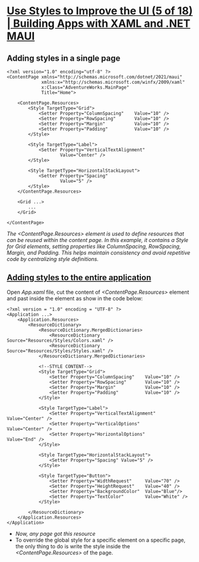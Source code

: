 # [Use Styles to Improve the UI (5 of 18) | Building Apps with XAML and .NET MAUI](https://youtu.be/rHflpkCZeF8?si=RKVjBd9Sxe2MH54j)

## Adding styles in a single page

```
<?xml version="1.0" encoding="utf-8" ?>
<ContentPage xmlns="http://schemas.microsoft.com/dotnet/2021/maui"
             xmlns:x="http://schemas.microsoft.com/winfx/2009/xaml"
             x:Class="AdventureWorks.MainPage"
             Title="Home">

    <ContentPage.Resources>
        <Style TargetType="Grid">
            <Setter Property="ColumnSpacing"    Value="10" />
            <Setter Property="RowSpacing"       Value="10" />
            <Setter Property="Margin"           Value="10" />
            <Setter Property="Padding"          Value="10" />
        </Style>

        <Style TargetType="Label">
            <Setter Property="VerticalTextAlignment"
                    Value="Center" />
        </Style>

        <Style TargetType="HorizontalStackLayout">
            <Setter Property="Spacing"
                    Value="5" />
        </Style>
    </ContentPage.Resources>
    
    <Grid ...>
        ...
    </Grid>

</ContentPage>
```

*The <ContentPage.Resources> element is used to define resources that can be reused within the content page. In this example, it contains a Style for Grid elements, setting properties like ColumnSpacing, RowSpacing, Margin, and Padding. This helps maintain consistency and avoid repetitive code by centralizing style definitions.*

## [Adding styles to the entire application](https://youtu.be/rHflpkCZeF8?t=311)

Open *App.xaml* file, cut the content of *<ContentPage.Resources>* element and past inside the *<ResourceDictionary>* element as show in the code below:

```
<?xml version = "1.0" encoding = "UTF-8" ?>
<Application ...>
    <Application.Resources>
        <ResourceDictionary>
            <ResourceDictionary.MergedDictionaries>
                <ResourceDictionary Source="Resources/Styles/Colors.xaml" />
                <ResourceDictionary Source="Resources/Styles/Styles.xaml" />
            </ResourceDictionary.MergedDictionaries>

            <!--STYLE CONTENT-->
            <Style TargetType="Grid">
                <Setter Property="ColumnSpacing"    Value="10" />
                <Setter Property="RowSpacing"       Value="10" />
                <Setter Property="Margin"           Value="10" />
                <Setter Property="Padding"          Value="10" />
            </Style>

            <Style TargetType="Label">
                <Setter Property="VerticalTextAlignment"    Value="Center" />
                <Setter Property="VerticalOptions"          Value="Center" />
                <Setter Property="HorizontalOptions"        Value="End" />
            </Style>

            <Style TargetType="HorizontalStackLayout">
                <Setter Property="Spacing" Value="5" />
            </Style>

            <Style TargetType="Button">
                <Setter Property="WidthRequest"     Value="70" />
                <Setter Property="HeightRequest"    Value="40" />
                <Setter Property="BackgroundColor"  Value="Blue"/>
                <Setter Property="TextColor"        Value="White" />
            </Style>

        </ResourceDictionary>
    </Application.Resources>
</Application>
```

* *Now, any page got this resource*
* To override the global style for a specific element on a specific page, the only thing to do is write the style inside the *<ContentPage.Resources>* of the page.